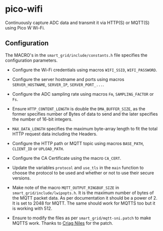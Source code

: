 # pico-wifi
Continuously capture ADC data and transmit it via HTTP(S) or MQTT(S) using Pico W Wi-Fi.

## Configuration

The MACRO's in the `smart_grid/include/constants.h` file specifies the configuration parameters.

- Configure the Wi-Fi credentials using macros `WIFI_SSID`, `WIFI_PASSWORD`.

- Configure the server hostname and ports using macros `SERVER_HOSTNAME`, `SERVER_IP`, `SERVER_PORT_...`.

- Configure the ADC sampling rate using macros `Fm`, `SAMPLING_FACTOR` or `Fs`.

- Ensure `HTTP_CONTENT_LENGTH` is double the `DMA_BUFFER_SIZE`, as the former specifies number of Bytes of data to send and the later specifies the number of 16-bit integers.

- `MAX_DATA_LENGTH` specifies the maximum byte-array length to fit the total HTTP request data including the Headers.

- Configure the HTTP path or MQTT topic using macros `BASE_PATH`, `CLIENT_ID` or `UPLOAD_PATH`.

- Configure the CA Certificate using the macro `CA_CERT`.

- Update the variables `protocol` and `use_tls` in the `main` function to choose the protocol to be used and whether or not to use their secure versions.

- Make note of the macro `MQTT_OUTPUT_RINGBUF_SIZE` in `smart_grid/include/lwipopts.h`. It is the maximum number of bytes of the MQTT packet data. As per documentation it should be a power of 2. It is set to 2048 for MQTT. The same should work for MQTTS too but it is working with 512.

- Ensure to modify the files as per `smart_grid/mqtt-sni.patch` to make MQTTS work. Thanks to [Criag Niles](https://github.com/cniles/picow-iot) for the patch.
